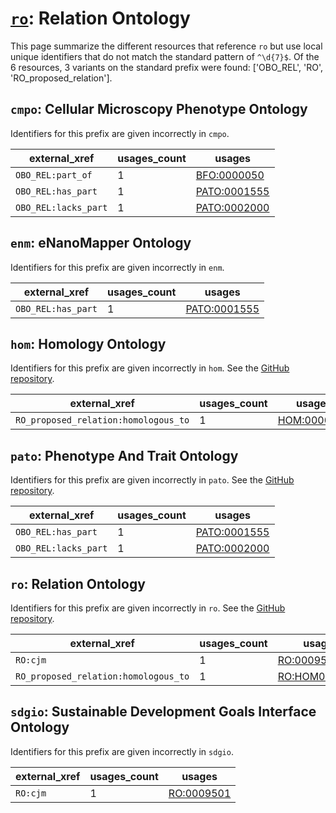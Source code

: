 # [`ro`](https://bioregistry.io/ro): Relation Ontology

This page summarize the different resources that reference `ro`
but use local unique identifiers that do not match the standard pattern of
`^\d{7}$`. Of the 6 resources,
3 variants on the standard prefix were found: ['OBO_REL', 'RO', 'RO_proposed_relation'].

## `cmpo`: Cellular Microscopy Phenotype Ontology

Identifiers for this prefix are given incorrectly in `cmpo`.

| external_xref        |   usages_count | usages                                                      |
|----------------------|----------------|-------------------------------------------------------------|
| `OBO_REL:part_of`    |              1 | [BFO:0000050](http://purl.obolibrary.org/obo/BFO_0000050)   |
| `OBO_REL:has_part`   |              1 | [PATO:0001555](http://purl.obolibrary.org/obo/PATO_0001555) |
| `OBO_REL:lacks_part` |              1 | [PATO:0002000](http://purl.obolibrary.org/obo/PATO_0002000) |

## `enm`: eNanoMapper Ontology

Identifiers for this prefix are given incorrectly in `enm`.

| external_xref      |   usages_count | usages                                                      |
|--------------------|----------------|-------------------------------------------------------------|
| `OBO_REL:has_part` |              1 | [PATO:0001555](http://purl.obolibrary.org/obo/PATO_0001555) |

## `hom`: Homology Ontology

Identifiers for this prefix are given incorrectly in `hom`. See the [GitHub repository](https://github.com/BgeeDB/homology-ontology).

| external_xref                        |   usages_count | usages                                                    |
|--------------------------------------|----------------|-----------------------------------------------------------|
| `RO_proposed_relation:homologous_to` |              1 | [HOM:0000007](http://purl.obolibrary.org/obo/HOM_0000007) |

## `pato`: Phenotype And Trait Ontology

Identifiers for this prefix are given incorrectly in `pato`. See the [GitHub repository](https://github.com/pato-ontology/pato).

| external_xref        |   usages_count | usages                                                      |
|----------------------|----------------|-------------------------------------------------------------|
| `OBO_REL:has_part`   |              1 | [PATO:0001555](http://purl.obolibrary.org/obo/PATO_0001555) |
| `OBO_REL:lacks_part` |              1 | [PATO:0002000](http://purl.obolibrary.org/obo/PATO_0002000) |

## `ro`: Relation Ontology

Identifiers for this prefix are given incorrectly in `ro`. See the [GitHub repository](https://github.com/oborel/obo-relations).

| external_xref                        |   usages_count | usages                                                        |
|--------------------------------------|----------------|---------------------------------------------------------------|
| `RO:cjm`                             |              1 | [RO:0009501](http://purl.obolibrary.org/obo/RO_0009501)       |
| `RO_proposed_relation:homologous_to` |              1 | [RO:HOM0000007](http://purl.obolibrary.org/obo/RO_HOM0000007) |

## `sdgio`: Sustainable Development Goals Interface Ontology

Identifiers for this prefix are given incorrectly in `sdgio`.

| external_xref   |   usages_count | usages                                                  |
|-----------------|----------------|---------------------------------------------------------|
| `RO:cjm`        |              1 | [RO:0009501](http://purl.obolibrary.org/obo/RO_0009501) |


